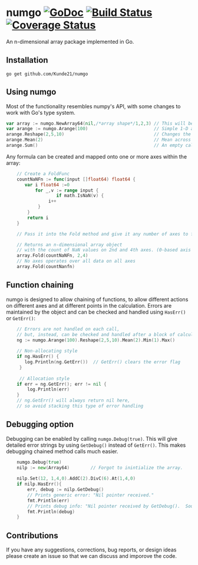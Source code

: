 # numgo [![GoDoc](https://godoc.org/github.com/Kunde21/numgo?status.svg)](https://godoc.org/github.com/Kunde21/numgo) [![Build Status](https://travis-ci.org/Kunde21/numgo.svg?branch=master)](https://travis-ci.org/Kunde21/numgo) [![Coverage Status](https://coveralls.io/repos/github/Kunde21/numgo/badge.svg?branch=master)](https://coveralls.io/github/Kunde21/numgo?branch=master)

An n-dimensional array package implemented in Go.  

## Installation 

```
go get github.com/Kunde21/numgo
```

## Using numgo

Most of the functionality resembles numpy's API, with some changes to work with Go's type system.  

```go
var array := numgo.NewArray64(nil,/*array shape*/1,2,3)	// This will be filled with zeros by default
var arange := numgo.Arange(100)                         // Simple 1-D array filled with incrementing numbers
arange.Reshape(2,5,10)                                  // Changes the shape from 1-D to 3-D
arange.Mean(2)                                          // Mean across axis 2, returning a 2-D (2x5) array
arange.Sum()                                            // An empty call operates over all data on all axes
```

Any formula can be created and mapped onto one or more axes within the array:

```go
	// Create a FoldFunc
	countNaNFn := func(input []float64) float64 {
	   var i float64 :=0
	       for _,v := range input {
	       	       if math.IsNaN(v) {
				i++
			}
		}
		return i
	}

	// Pass it into the Fold method and give it any number of axes to fold over

	// Returns an n-dimensional array object 
	// with the count of NaN values on 2nd and 4th axes. (0-based axis count)
	array.Fold(countNaNFn, 2,4) 
	// No axes operates over all data on all axes
	array.Fold(countNanfn)
```

## Function chaining

numgo is designed to allow chaining of functions, to allow different actions on different axes and at different points in the calculation.  Errors are maintained by the object and can be checked and handled using `HasErr()` or `GetErr()`:

```go
	// Errors are not handled on each call, 
	// but, instead, can be checked and handled after a block of calculations
	ng := numgo.Arange(100).Reshape(2,5,10).Mean(2).Min(1).Max()
	
	// Non-allocating style
	if ng.HasErr() {
	   log.Println(ng.GetErr())  // GetErr() clears the error flag
	 }
	   
	 // Allocation style
	if err = ng.GetErr(); err != nil {  
		log.Println(err)
	}
	// ng.GetErr() will always return nil here, 
	// so avoid stacking this type of error handling 
```

## Debugging option

Debugging can be enabled by calling `numgo.Debug(true)`.  This will give detailed error strings by using `GetDebug()` instead of `GetErr()`.  This makes debugging chained method calls much easier.

```go
	numgo.Debug(true)
	nilp := new(Array64)		// Forgot to inintialize the array.
	
	nilp.Set(12, 1,4,0).AddC(2).DivC(6).At(1,4,0)
	if nilp.HasErr(){
		err, debug := nilp.GetDebug()
		// Prints generic error: "Nil pointer received."
		fmt.Println(err)
		// Prints debug info: "Nil pointer received by GetDebug().  Source array was not initialized."
		fmt.Println(debug)
	}
```

## Contributions

If you have any suggestions, corrections, bug reports, or design ideas please create an issue so that we can discuss and imporove the code.  
